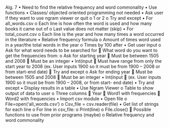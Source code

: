Alg. 7
•	Need to find the relative frequency and word commonality
•	Use functions
•	Classes/ objected oriented programming not needed
•	Ask user if they want to use ngram viewer or quit
o	1 or 2
o	Try and except
•	For all_words.csv
o	Each line is how often the word is used and how many books it came out of
o	Last value does not matter (skip)
•	For total_count.csv
o	Each line is the year and how many times a word occurred in the literature
•	Relative frequency formula
o	Amount of times word used in a year/the total words in the year
o	Times by 100 after
•	Get user input
o	Ask for what word needs to be searched for 
	What word do you want to get the frequencies from:
o	Ask for starting year
	Must be between 1505 and 2008
	Must be an integer
•	Int(input
	Must have range from only the start year to 2008 (ex. User inputs 1900 so it must be from 1900 – 2008 or from start-end date)
	Try and except
o	Ask for ending year
	Must be between 1505 and 2008
	Must be an integer
•	Int(input
	(ex. User inputs 1900 so it must be from 1900 – 2008, or from start- end date)
•	Try and except
•	Display results in a table
•	Use Ngram Viewer
o	Table to show output of data to user
o	Three columns
	Year
	Word1 with frequencies
	Word2 with frequencies
•	Import csv module
•	Open file
o	File=open(‘all_words.csv’)
o	Csv_file = csv.reader(file)
•	Get list of strings for each line
o	For line in csv_file:
o	Print(line)
o	File.close()
	Possible functions to use from prior programs (maybe)
o	Relative frequency and word commonality





